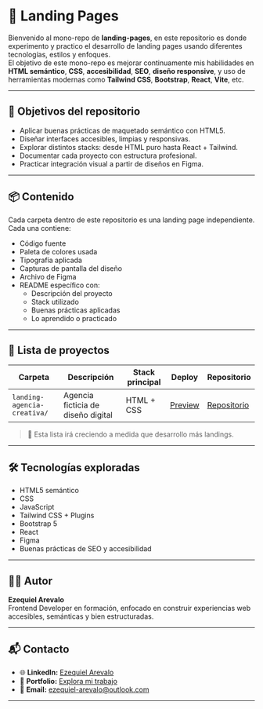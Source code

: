 # 🚀 Landing Pages

Bienvenido al mono-repo de **landing-pages**, en este repositorio es donde experimento y practico el desarrollo de landing pages usando diferentes tecnologías, estilos y enfoques.  
El objetivo de este mono-repo es mejorar continuamente mis habilidades en **HTML semántico**, **CSS**, **accesibilidad**, **SEO**, **diseño responsive**, y uso de herramientas modernas como **Tailwind CSS**, **Bootstrap**, **React**, **Vite**, etc.

---

## 🧠 Objetivos del repositorio

- Aplicar buenas prácticas de maquetado semántico con HTML5.
- Diseñar interfaces accesibles, limpias y responsivas.
- Explorar distintos stacks: desde HTML puro hasta React + Tailwind.
- Documentar cada proyecto con estructura profesional.
- Practicar integración visual a partir de diseños en Figma.

---

## 📦 Contenido

Cada carpeta dentro de este repositorio es una landing page independiente. Cada una contiene:

- Código fuente
- Paleta de colores usada
- Tipografía aplicada
- Capturas de pantalla del diseño
- Archivo de Figma
- README específico con:
  - Descripción del proyecto
  - Stack utilizado
  - Buenas prácticas aplicadas
  - Lo aprendido o practicado

---

## 📁 Lista de proyectos

| Carpeta                      | Descripción                             | Stack principal     | Deploy              | Repositorio                                                                                               |
|------------------------------|-----------------------------------------|---------------------|---------------------|-----------------------------------------------------------------------------------------------------------|
| `landing-agencia-creativa/`  | Agencia ficticia de diseño digital      | HTML + CSS          | [Preview](https://github.com/ezequiel-arevalo/landing-pages/tree/main/)          | [Repositorio](https://github.com/ezequiel-arevalo/landing-pages/tree/main/)          |

> 📌 Esta lista irá creciendo a medida que desarrollo más landings.

---

## 🛠️ Tecnologías exploradas

- HTML5 semántico
- CSS
- JavaScript
- Tailwind CSS + Plugins
- Bootstrap 5
- React
- Figma
- Buenas prácticas de SEO y accesibilidad

---

## 👨‍💻 Autor

**Ezequiel Arevalo**  
Frontend Developer en formación, enfocado en construir experiencias web accesibles, semánticas y bien estructuradas.

---

## 📬 Contacto
- 🌐 **LinkedIn:** [Ezequiel Arevalo](https://www.linkedin.com/in/ezequiel-arevalo/)  
- 💼 **Portfolio:** [Explora mi trabajo](https://www.ezequiel-arevalo.com)  
- 📧 **Email:** ezequiel-arevalo@outlook.com  

---